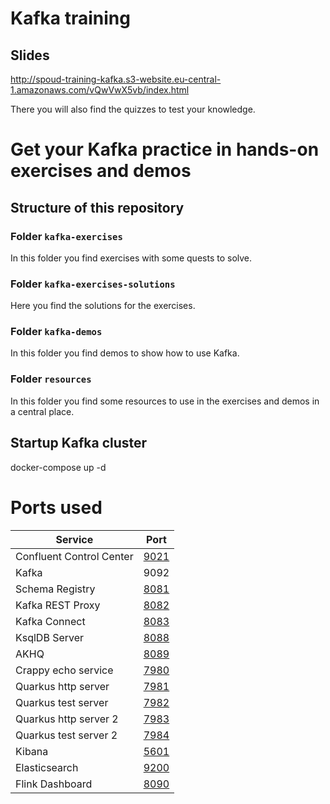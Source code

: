 # Kafka training

## Slides

http://spoud-training-kafka.s3-website.eu-central-1.amazonaws.com/vQwVwX5vb/index.html

There you will also find the quizzes to test your knowledge.

# Get your Kafka practice in hands-on exercises and demos

## Structure of this repository

### Folder `kafka-exercises`

In this folder you find exercises with some quests to solve.

### Folder `kafka-exercises-solutions`

Here you find the solutions for the exercises.

### Folder `kafka-demos`

In this folder you find demos to show how to use Kafka.

### Folder `resources`

In this folder you find some resources to use in the exercises and demos in a central place.


## Startup Kafka cluster

docker-compose up -d 

# Ports used

| Service                  | Port                          |
|--------------------------|-------------------------------|
| Confluent Control Center | [9021](http://localhost:9021) |
| Kafka                    | 9092                          |
| Schema Registry          | [8081](http://localhost:8081) |
| Kafka REST Proxy         | [8082](http://localhost:8082) |
| Kafka Connect            | [8083](http://localhost:8083) |
| KsqlDB Server            | [8088](http://localhost:8088) |
| AKHQ                     | [8089](http://localhost:8089) |
| Crappy echo service      | [7980](http://localhost:7980) |
| Quarkus http server      | [7981](http://localhost:7981) |
| Quarkus test server      | [7982](http://localhost:7982) |
| Quarkus http server 2    | [7983](http://localhost:7983) |
| Quarkus test server 2    | [7984](http://localhost:7984) |
| Kibana                   | [5601](http://localhost:5601) |
| Elasticsearch            | [9200](http://localhost:9200) |
| Flink Dashboard          | [8090](http://localhost:8090) |
